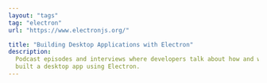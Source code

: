 ```yaml
---
layout: "tags"
tag: "electron"
url: "https://www.electronjs.org/"

title: "Building Desktop Applications with Electron"
description:
  Podcast episodes and interviews where developers talk about how and why they
  built a desktop app using Electron.
---
```

